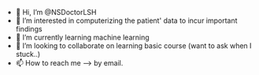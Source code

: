 - 👋 Hi, I’m @NSDoctorLSH
- 👀 I’m interested in computerizing the patient' data to incur important findings
- 🌱 I’m currently learning machine learning
- 💞️ I’m looking to collaborate on learning basic course (want to ask when I stuck..) 
- 📫 How to reach me --> by email.

<!---
NSDoctorLSH/NSDoctorLSH is a ✨ special ✨ repository because its `README.md` (this file) appears on your GitHub profile.
You can click the Preview link to take a look at your changes.
--->
